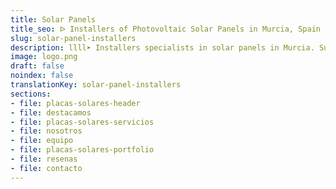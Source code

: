 ```yaml
---
title: Solar Panels
title_seo: ᐅ Installers of Photovoltaic Solar Panels in Murcia, Spain
slug: solar-panel-installers
description: llll➤ Installers specialists in solar panels in Murcia. Sustainable and efficient solutions. Best techniques and competitive prices ✅ Contact us!
image: logo.png
draft: false
noindex: false
translationKey: solar-panel-installers
sections:
- file: placas-solares-header
- file: destacamos
- file: placas-solares-servicios
- file: nosotros
- file: equipo
- file: placas-solares-portfolio
- file: resenas
- file: contacto
---
```

